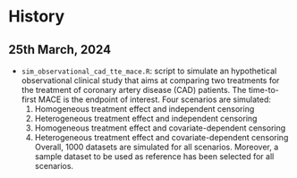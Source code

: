 # History

## 25th March, 2024

* `sim_observational_cad_tte_mace.R`: script to simulate an
  hypothetical observational clinical study that aims at comparing
  two treatments for the treatment of coronary artery disease (CAD)
  patients. The time-to-first MACE is the endpoint of interest. Four
  scenarios are simulated:
  1. Homogeneous treatment effect and independent censoring
  2. Heterogeneous treatment effect and independent censoring
  3. Homogeneous treatment effect and covariate-dependent censoring
  4. Heterogeneous treatment effect and covariate-dependent censoring
  Overall, 1000 datasets are simulated for all scenarios. Moreover,
  a sample dataset to be used as reference has been selected for all
  scenarios.
